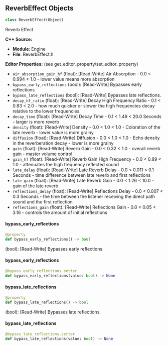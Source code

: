 ## ReverbEffect Objects

```python
class ReverbEffect(Object)
```

Reverb Effect

**C++ Source:**

- **Module**: Engine
- **File**: ReverbEffect.h

**Editor Properties:** (see get_editor_property/set_editor_property)

- ``air_absorption_gain_hf`` (float):  [Read-Write] Air Absorption - 0.0 < 0.994 < 1.0 - lower value means more absorption
- ``bypass_early_reflections`` (bool):  [Read-Write] Bypasses early reflections
- ``bypass_late_reflections`` (bool):  [Read-Write] Bypasses late reflections.
- ``decay_hf_ratio`` (float):  [Read-Write] Decay High Frequency Ratio - 0.1 < 0.83 < 2.0 - how much quicker or slower the high frequencies decay relative to the lower frequencies.
- ``decay_time`` (float):  [Read-Write] Decay Time - 0.1 < 1.49 < 20.0 Seconds - larger is more reverb
- ``density`` (float):  [Read-Write] Density - 0.0 < 1.0 < 1.0 - Coloration of the late reverb - lower value is more grainy
- ``diffusion`` (float):  [Read-Write] Diffusion - 0.0 < 1.0 < 1.0 - Echo density in the reverberation decay - lower is more grainy
- ``gain`` (float):  [Read-Write] Reverb Gain - 0.0 < 0.32 < 1.0 - overall reverb gain - master volume control
- ``gain_hf`` (float):  [Read-Write] Reverb Gain High Frequency - 0.0 < 0.89 < 1.0 - attenuates the high frequency reflected sound
- ``late_delay`` (float):  [Read-Write] Late Reverb Delay - 0.0 < 0.011 < 0.1 Seconds - time difference between late reverb and first reflections
- ``late_gain`` (float):  [Read-Write] Late Reverb Gain - 0.0 < 1.26 < 10.0 - gain of the late reverb
- ``reflections_delay`` (float):  [Read-Write] Reflections Delay - 0.0 < 0.007 < 0.3 Seconds - the time between the listener receiving the direct path sound and the first reflection
- ``reflections_gain`` (float):  [Read-Write] Reflections Gain - 0.0 < 0.05 < 3.16 - controls the amount of initial reflections

<a id="unreal.ReverbEffect.bypass_early_reflections"></a>

#### bypass_early_reflections

```python
@property
def bypass_early_reflections() -> bool
```

(bool):  [Read-Write] Bypasses early reflections

<a id="unreal.ReverbEffect.bypass_early_reflections"></a>

#### bypass_early_reflections

```python
@bypass_early_reflections.setter
def bypass_early_reflections(value: bool) -> None
```

<a id="unreal.ReverbEffect.bypass_late_reflections"></a>

#### bypass_late_reflections

```python
@property
def bypass_late_reflections() -> bool
```

(bool):  [Read-Write] Bypasses late reflections.

<a id="unreal.ReverbEffect.bypass_late_reflections"></a>

#### bypass_late_reflections

```python
@bypass_late_reflections.setter
def bypass_late_reflections(value: bool) -> None
```

<a id="unreal.RuntimeOptionsBase"></a>